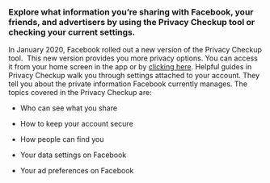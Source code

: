 ### Explore what information you’re sharing with Facebook, your friends, and advertisers by using the Privacy Checkup tool or checking your current settings.

In January 2020, Facebook rolled out a new version of the Privacy Checkup tool.  This new version provides you more privacy options. You can access it from your home screen in the app or by [clicking here](https://www.facebook.com/privacy/checkup/?source=privacy_basics_site). Helpful guides in Privacy Checkup walk you through settings attached to your account. They tell you about the private information Facebook currently manages. The topics covered in the Privacy Checkup are:

- Who can see what you share
    
- How to keep your account secure
    
- How people can find you
    
- Your data settings on Facebook
    
- Your ad preferences on Facebook